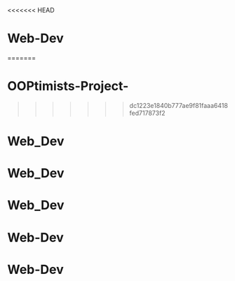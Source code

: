 <<<<<<< HEAD
# Web-Dev
=======
# OOPtimists-Project-
>>>>>>> dc1223e1840b777ae9f81faaa6418fed717873f2
# Web_Dev
# Web_Dev
# Web_Dev
# Web-Dev
# Web-Dev

